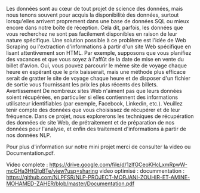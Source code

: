Les données sont au cœur de tout projet de science des données, mais nous tenons souvent pour acquis la disponibilité des données, surtout lorsqu'elles arrivent proprement dans une base de données SQL ou mieux encore dans notre boîte de réception. Cela dit, parfois, les données que vous recherchez ne sont pas facilement disponibles en raison de leur nature spécifique. Une solution possible à ce problème est l'idée de Web Scraping ou l'extraction d'informations à partir d'un site Web spécifique en lisant attentivement son HTML. Par exemple, supposons que vous planifiez des vacances et que vous soyez à l'affût de la date de mise en vente du billet d'avion. Oui, vous pouvez parcourir le même site de voyage chaque heure en espérant que le prix baisserait, mais une méthode plus efficace serait de gratter le site de voyage chaque heure et de disposer d'un fichier de sortie vous fournissant les prix les plus récents des billets. Avertissement De nombreux sites Web n'aiment pas que leurs données soient récupérées, en particulier si elles contiennent des informations utilisateur identifiables (par exemple, Facebook, Linkedin, etc.). Veuillez tenir compte des données que vous choisissez de récupérer et de leur fréquence.
Dans ce projet, nous explorerons les techniques de récupération des données de site Web, de prétraitement et de préparation de nos données pour l'analyse, et enfin des traitement d'informations à partir de nos données NLP.

Pour plus d'information sur notre mini projet merci de consulter la video  ou  Documentation.pdf.

Video complete :  https://drive.google.com/file/d/1zlfGCeoKHcLxmRpwW-mcGHa3HtQIgBTe/view?usp=sharing
video optimisé : 
docummentation :  https://github.com/NLPFSR/NLP-PROJECT-MORJANI-ZOUHIR-ET-AMINE-MOHAMED-ZAHER/blob/master/Documentation.pdf


